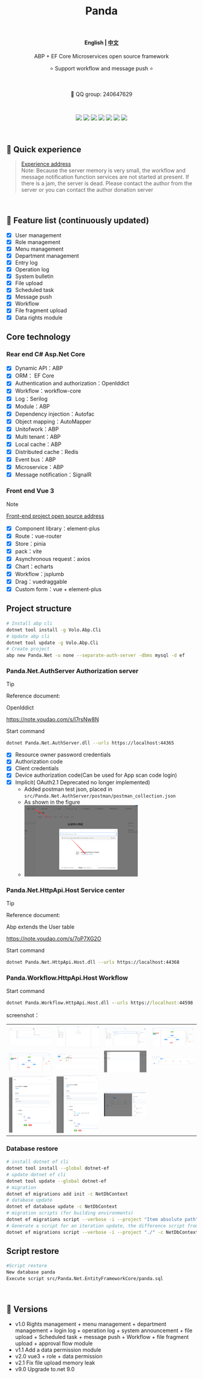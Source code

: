 <br />

<h1 align="center">Panda</h1>

<br />

<h4 align="center">
    <p>
        <b>English</b> |
        <a href="./README_zh.md">中文</a>
    </p>
</h4>

<p align="center">ABP + EF Core Microservices open source framework</p>

<p align="center">⭐ Support workflow and message push ⭐</p>

<br />

<p align="center">💬 QQ group: 240647629</p>

<br />

<p align="center">
    <img src="https://img.shields.io/badge/language-csharp-orange?style=plastic"/>
    <img src="https://img.shields.io/github/stars/842549829/Panda?style=plastic"/>
    <img src="https://img.shields.io/github/forks/842549829/Panda?style=plastic"/>
    <img src="https://img.shields.io/github/license/842549829/Panda?style=plastic"/>
    <img src="https://img.shields.io/github/issues/842549829/Panda?style=plastic"/>
    <img src="https://img.shields.io/github/repo-size/842549829/Panda?style=plastic"/>
    <img src="https://img.shields.io/github/last-commit/842549829/Panda?style=plastic" />
</p>

<br />

## 🚀 Quick experience
> [Experience address](http://139.9.70.213)  
   Note: Because the server memory is very small, the workflow and message notification function services are not started at present. If there is a jam, the server is dead. Please contact the author from the server or you can contact the author donation server

<br />

## 🥇 Feature list (continuously updated)

- [x] User management
- [x] Role management
- [x] Menu management
- [x] Department management
- [x] Entry log
- [x] Operation log
- [x] System bulletin
- [x] File upload
- [x] Scheduled task
- [x] Message push
- [x] Workflow
- [x] File fragment upload
- [x] Data rights module

## Core technology

### Rear end C# Asp.Net Core

- [x] Dynamic API：ABP
- [x] ORM： EF Core
- [x] Authentication and authorization：OpenIddict
- [x] Workflow：workflow-core
- [x] Log：Serilog
- [x] Module：ABP
- [x] Dependency injection：Autofac
- [x] Object mapping：AutoMapper
- [x] Unitofwork：ABP
- [x] Multi tenant：ABP
- [x] Local cache：ABP
- [x] Distributed cache：Redis
- [x] Event bus：ABP
- [x] Microservice：ABP
- [x] Message notification：SignalR

### Front end Vue 3
> [!NOTE]
> [Front-end project open source address](https://gitee.com/notify/panda.net.web)


- [x] Component library：element-plus
- [x] Route：vue-router
- [x] Store：pinia
- [x] pack：vite	
- [x] Asynchronous request：axios
- [x] Chart：echarts
- [x] Workflow：jsplumb
- [x] Drag：vuedraggable
- [x] Custom form：vue + element-plus 

## Project structure

```bash
# Install abp cli 
dotnet tool install -g Volo.Abp.Cli
# Update abp cli
dotnet tool update -g Volo.Abp.Cli
# Create project	
abp new Panda.Net -u none --separate-auth-server -dbms mysql -d ef
```

### Panda.Net.AuthServer Authorization server

> [!TIP]
> Reference document:
> 
> OpenIddict
> 
> https://note.youdao.com/s/I7rsNw8N

Start command
```bash
dotnet Panda.Net.AuthServer.dll --urls https://localhost:44365
```
- [x] Resource owner password credentials
- [x] Authorization code
- [x] Client credentials
- [x] Device authorization code(Can be used for App scan code login)
- [x] Implicit( OAuth2.1 Deprecated no longer implemented) 
	- Added postman test json, placed in `src/Panda.Net.AuthServer/postman/postman_collection.json`
	- As shown in the figure
	- <img src="images/1.png" width="300px"/>
 
### Panda.Net.HttpApi.Host Service center

> [!TIP]
> Reference document:
> 
> Abp extends the User table
> 
> https://note.youdao.com/s/7oP7XG2O

Start command
```bash
dotnet Panda.Net.HttpApi.Host.dll --urls https://localhost:44368
```

### Panda.Workflow.HttpApi.Host Workflow

Start command
```cmd
dotnet Panda.Workflow.HttpApi.Host.dll --urls https://localhost:44598
```

screenshot： 
<table>
  <tr>
    <td><img src="module/workflow/images/1.png" /></td>
    <td><img src="module/workflow/images/2.png" /></td>
    <td><img src="module/workflow/images/3.png" /></td>
    <td><img src="module/workflow/images/4.png" /></td>
  </tr>
  <tr>
    <td><img src="module/workflow/images/5.png" /></td>
    <td><img src="module/workflow/images/6.png" /></td>
    <td><img src="module/workflow/images/7.png" /></td>
    <td><img src="module/workflow/images/8.png" /></td>
  </tr>
  <tr>
    <td><img src="module/workflow/images/9.png" /></td>
    <td><img src="module/workflow/images/10.png" /></td>
    <td><img src="module/workflow/images/11.png" /></td>
  </tr>
</table>
	
### Database restore

```bash
# install dotnet ef cli
dotnet tool install --global dotnet-ef
# update dotnet ef cli
dotnet tool update --global dotnet-ef
# migration
dotnet ef migrations add init -c NetDbContext
# database update
dotnet ef database update -c NetDbContext
# migration scripts (for building environments)
dotnet ef migrations script --verbose -i --project "Item absolute path" -c NetDbContext -o "Script absolute path"
# Generate a script for an iteration update, the difference script from this iteration 20240329102615_file1 to 20240408082719_announcement
dotnet ef migrations script --verbose -i --project "./" -c NetDbContext -o "./2.sql"  20240329102615_file1 20240408082719_announcement
```
## Script restore
```bash
#Script restore
New database panda
Execute script src/Panda.Net.EntityFrameworkCore/panda.sql 
```	

<br />

## 📢 Versions 

-  v1.0  Rights management + menu management + department management + login log + operation log + system announcement + file upload + Scheduled task + message push + Workflow + file fragment upload + approval flow module
-  v1.1  Add a data permission module
-  v2.0  vue3 + role + data permission
 - v2.1  Fix file upload memory leak
 - v9.0  Upgrade to.net 9.0